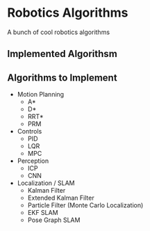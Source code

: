 # Robotics Algorithms
A bunch of cool robotics algorithms
## Implemented Algorithsm

## Algorithms to Implement
- Motion Planning
  - A*
  - D*
  - RRT*
  - PRM
- Controls
  - PID
  - LQR
  - MPC
- Perception
  - ICP
  - CNN
- Localization / SLAM
  - Kalman Filter
  - Extended Kalman Filter
  - Particle Filter (Monte Carlo Localization)
  - EKF SLAM
  - Pose Graph SLAM
